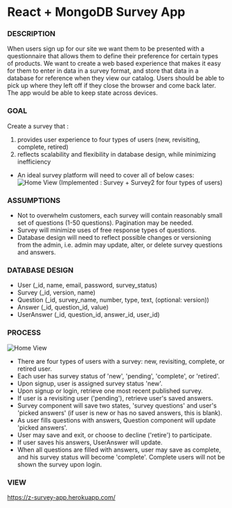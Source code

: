 # React + MongoDB Survey App

### DESCRIPTION

When users sign up for our site we want them to be presented with a questionnaire that allows them to
define their preference for certain types of products. We want to create a web based experience that makes it
easy for them to enter in data in a survey format, and store that data in a database for reference when they
view our catalog. Users should be able to pick up where they left off if they close the browser and come back
later. The app would be able to keep state across devices.


### GOAL

Create a survey that :
1) provides user experience to four types of users (new, revisiting, complete, retired) 
2) reflects scalability and flexibility in database design, while minimizing inefficiency

- An ideal survey platform will need to cover all of below cases:
![Home View](https://user-images.githubusercontent.com/22410733/27802990-0f211db0-5fdc-11e7-87ec-da2da8bca788.png)
(Implemented : Survey + Survey2 for four types of users)

### ASSUMPTIONS

- Not to overwhelm customers, each survey will contain reasonably small set of questions (1-50 questions). Pagination may be needed.
- Survey will minimize uses of free response types of questions.
- Database design will need to reflect possible changes or versioning from the admin, i.e. admin may update, alter, or delete survey questions and answers.


### DATABASE DESIGN

- User (_id, name, email, password, survey_status)
- Survey (_id, version, name)
- Question (_id, survey_name, number, type, text, (optional: version))
- Answer (_id, question_id, value)
- UserAnswer (_id, question_id, answer_id, user_id)


### PROCESS

![Home View](https://user-images.githubusercontent.com/22410733/27879397-5462efac-6176-11e7-81cc-50f893b41072.png)
- There are four types of users with a survey: new, revisiting, complete, or retired user.
- Each user has survey status of 'new', 'pending', 'complete', or 'retired'.
- Upon signup, user is assigned survey status 'new'.
- Upon signup or login, retrieve one most recent published survey.
- If user is a revisiting user ('pending'), retrieve user's saved answers.
- Survey component will save two states, 'survey questions' and user's 'picked answers' (if user is new or has no saved answers, this is blank).
- As user fills questions with answers, Question component will update 'picked answers'.
- User may save and exit, or choose to decline ('retire') to participate.
- If user saves his answers, UserAnswer will update.
- When all questions are filled with answers, user may save as complete, and his survey status will become 'complete'. Complete users will not be shown the survey upon login.


### VIEW

https://z-survey-app.herokuapp.com/


